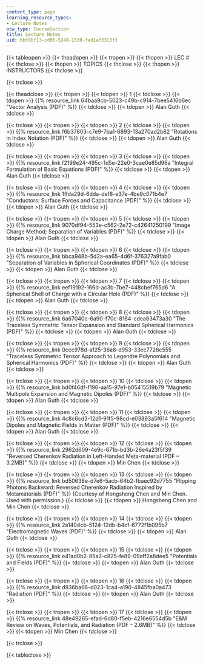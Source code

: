 ```yaml
---
content_type: page
learning_resource_types:
- Lecture Notes
ocw_type: CourseSection
title: Lecture Notes
uid: 6bf8bf13-cd06-5248-1530-fed1af3313f3
---
```


{{< tableopen >}}
{{< theadopen >}}
{{< tropen >}}
{{< thopen >}}
LEC #
{{< thclose >}}
{{< thopen >}}
TOPICS
{{< thclose >}}
{{< thopen >}}
INSTRUCTORS
{{< thclose >}}

{{< trclose >}}

{{< theadclose >}}
{{< tropen >}}
{{< tdopen >}}
1
{{< tdclose >}}
{{< tdopen >}}
{{% resource_link 64baa9cb-5023-c49b-c914-7bee5416b6ec "Vector Analysis (PDF)" %}}
{{< tdclose >}}
{{< tdopen >}}
Alan Guth
{{< tdclose >}}

{{< trclose >}}
{{< tropen >}}
{{< tdopen >}}
2
{{< tdclose >}}
{{< tdopen >}}
{{% resource_link f6b37803-c7e9-7ba1-6893-13a270ad2b82 "Rotations in Index Notation (PDF)" %}}
{{< tdclose >}}
{{< tdopen >}}
Alan Guth
{{< tdclose >}}

{{< trclose >}}
{{< tropen >}}
{{< tdopen >}}
3
{{< tdclose >}}
{{< tdopen >}}
 {{% resource_link f2199e24-495c-1d5e-22e0-3cae0e85d96a "Integral Formulation of Basic Equations (PDF)" %}}
{{< tdclose >}}
{{< tdopen >}}
Alan Guth
{{< tdclose >}}

{{< trclose >}}
{{< tropen >}}
{{< tdopen >}}
4
{{< tdclose >}}
{{< tdopen >}}
{{% resource_link 1ffda29d-6dda-def8-e37e-4be9c071b4e7 "Conductors: Surface Forces and Capacitance (PDF)" %}}
{{< tdclose >}}
{{< tdopen >}}
Alan Guth
{{< tdclose >}}

{{< trclose >}}
{{< tropen >}}
{{< tdopen >}}
5
{{< tdclose >}}
{{< tdopen >}}
 {{% resource_link 9070df94-553e-c562-2e72-c42641250199 "Image Charge Method; Separation of Variables (PDF)" %}}
{{< tdclose >}}
{{< tdopen >}}
Alan Guth
{{< tdclose >}}

{{< trclose >}}
{{< tropen >}}
{{< tdopen >}}
6
{{< tdclose >}}
{{< tdopen >}}
 {{% resource_link bbca948b-5d2a-ea65-4d6f-376327a9fab0 "Separation of Variables in Spherical Coordinates (PDF)" %}}
{{< tdclose >}}
{{< tdopen >}}
Alan Guth
{{< tdclose >}}

{{< trclose >}}
{{< tropen >}}
{{< tdopen >}}
7
{{< tdclose >}}
{{< tdopen >}}
{{% resource_link eef19192-166d-ac3b-7be7-448cbef765d6 "A Spherical Shell of Charge with a Circular Hole (PDF)" %}}
{{< tdclose >}}
{{< tdopen >}}
Alan Guth
{{< tdclose >}}

{{< trclose >}}
{{< tropen >}}
{{< tdopen >}}
8
{{< tdclose >}}
{{< tdopen >}}
{{% resource_link 6a67040c-6a90-f70c-8164-cdea63473a30 "The Traceless Symmetric Tensor Expansion and Standard Spherical Harmonics (PDF)" %}}
{{< tdclose >}}
{{< tdopen >}}
Alan Guth
{{< tdclose >}}

{{< trclose >}}
{{< tropen >}}
{{< tdopen >}}
9
{{< tdclose >}}
{{< tdopen >}}
{{% resource_link 0ccc978d-a125-36a8-d953-33ec7726c555 "Traceless Symmetric Tensor Approach to Legendre Polynomials and Spherical Harmonics (PDF)" %}}
{{< tdclose >}}
{{< tdopen >}}
Alan Guth
{{< tdclose >}}

{{< trclose >}}
{{< tropen >}}
{{< tdopen >}}
10
{{< tdclose >}}
{{< tdopen >}}
 {{% resource_link bd0f46df-f196-aa15-97e1-b05415519b79 "Magnetic Multipole Expansion and Magnetic Dipoles (PDF)" %}}
{{< tdclose >}}
{{< tdopen >}}
Alan Guth
{{< tdclose >}}

{{< trclose >}}
{{< tropen >}}
{{< tdopen >}}
11
{{< tdclose >}}
{{< tdopen >}}
 {{% resource_link 4c8c6cd3-12d1-91f5-98cd-e03893a5f614 "Magnetic Dipoles and Magnetic Fields in Matter (PDF)" %}}
{{< tdclose >}}
{{< tdopen >}}
Alan Guth
{{< tdclose >}}

{{< trclose >}}
{{< tropen >}}
{{< tdopen >}}
12
{{< tdclose >}}
{{< tdopen >}}
{{% resource_link 2962d609-4e9c-671b-bd3b-26e4a23f5f39 "Reversed Cherenkov Radiation in Left-Handed Meta-material (PDF – 3.2MB)" %}}
{{< tdclose >}}
{{< tdopen >}}
Min Chen
{{< tdclose >}}

{{< trclose >}}
{{< tropen >}}
{{< tdopen >}}
13
{{< tdclose >}}
{{< tdopen >}}
{{% resource_link bd50638e-d7e6-5acb-64b2-fbaec92d7755 "Flipping Photons Backward: Reversed Cherenkov Radiation Inspired by Metamaterials (PDF)" %}} (Courtesy of Hongsheng Chen and Min Chen. Used with permission.)
{{< tdclose >}}
{{< tdopen >}}
Hongsheng Chen and Min Chen
{{< tdclose >}}

{{< trclose >}}
{{< tropen >}}
{{< tdopen >}}
14
{{< tdclose >}}
{{< tdopen >}}
{{% resource_link 2a1404cb-5124-12db-b4cf-6772f1b095b7 "Electromagnetic Waves (PDF)" %}}
{{< tdclose >}}
{{< tdopen >}}
Alan Guth
{{< tdclose >}}

{{< trclose >}}
{{< tropen >}}
{{< tdopen >}}
15
{{< tdclose >}}
{{< tdopen >}}
{{% resource_link e41ad0b2-85a2-c825-fe89-09aff2a8dee5 "Potentials and Fields (PDF)" %}}
{{< tdclose >}}
{{< tdopen >}}
Alan Guth
{{< tdclose >}}

{{< trclose >}}
{{< tropen >}}
{{< tdopen >}}
16
{{< tdclose >}}
{{< tdopen >}}
{{% resource_link d936ba66-d023-1ca4-a190-4845fba0a473 "Radiation (PDF)" %}}
{{< tdclose >}}
{{< tdopen >}}
Alan Guth
{{< tdclose >}}

{{< trclose >}}
{{< tropen >}}
{{< tdopen >}}
17
{{< tdclose >}}
{{< tdopen >}}
{{% resource_link 48e49265-efad-6d80-f5eb-4216e6554d5b "E&M Review on Waves, Potentials, and Radiation (PDF – 2.6MB)" %}}
{{< tdclose >}}
{{< tdopen >}}
Min Chen
{{< tdclose >}}

{{< trclose >}}

{{< tableclose >}}
